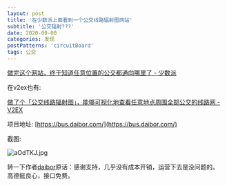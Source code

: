 ```yaml
---
layout: post
title: '在少数派上面看到一个公交线路辐射图网站'
subtitle: '公交辐射???'
date: 2020-00-00
categories: 发现
postPatterns: 'circuitBoard'
tags: 公交
---
```

[做完这个网站，终于知道任意位置的公交都通向哪里了 - 少数派](https://sspai.com/post/59229)

在v2ex也有:

[做了个「公交线路辐射图」，能够可视化地查看任意地点周围全部公交的线路网 - V2EX](https://v2ex.com/t/647479)

项目地址:
[https://bus.daibor.com/](https://bus.daibor.com/)


截图:

![aOdTKJ.jpg](https://s1.ax1x.com/2020/08/11/aOdTKJ.jpg)

转一下作者[daibor](https://v2ex.com/member/daibor)原话：感谢支持，几乎没有成本开销，运营下去是没问题的。高德挺良心，接口免费。